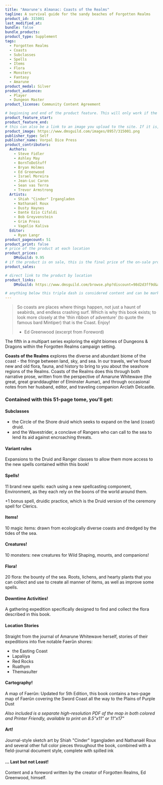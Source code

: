 ```yaml
---
title: "Amarune's Almanac: Coasts of the Realms"
tagline: A survival guide for the sandy beaches of Forgotten Realms
product_id: 315001
last_modified_at:
bundle: false
bundle_products:
product_type: Supplement
tags:
  - Forgotten Realms
  - Coasts
  - Subclasses
  - Spells
  - Items
  - Flora
  - Monsters
  - Fantasy
  - Amarune
product_medal: Silver
product_audience:
  - Player
  - Dungeon Master
product_license: Community Content Agreement

# beginning and end of the product feature. This will only work if the site is updated within several weeks of when the feature is supposed to happen. Making a new post counts as updating.
product_feature_start: 
product_feature_end: 
# this can also be a link to an image you upload to the site. If it is, it must start with a "/" or be a full link
product_image: https://www.dmsguild.com/images/8957/315001.png
publisher_type: Self
publisher_name: Vorpal Dice Press
product_contributors:
  Authors:
    - Steve Fidler
    - Ashley May
    - BornToDoStuff
    - Bryan Holmes
    - Ed Greenwood
    - Israel Moreira
    - Jean-Luc Caron
    - Sean vas Terra
    - Trevor Armstrong
  Artists:
    - Shiah "Cinder" Irgangladen
    - Nathanaël Roux
    - Dusty Haynes
    - Dante Ezio Cifaldi
    - Bob Greyvenstein
    - Grim Press
    - Vagelio Kaliva
  Editor:
    - Ryan Langr
product_pagecount: 51
product_print: false
# price of the product at each location
product_prices:
    DMsGuild: 9.95
# if the product is on sale, this is the final price of the on-sale product for each location that it is on sale. The sales % will be calculated and displayed based on the difference between product_prices and product_sales
product_sales:

# direct link to the product by location
product_links:
    DMsGuild: https://www.dmsguild.com/browse.php?discount=98d2d3ff9d&affiliate_id=1713687

# anything below this triple dash is considered content and can be markup or html. It should be fully HTML compatible as long as your tags are formatted correctly.
---
```

> So coasts are places where things happen, not just a haunt of seabirds, and endless crashing surf. Which is why this book exists; to look more closely at the 'thin ribbon of adventure' (to quote the famous bard Mintiper) that is the Coast. Enjoy!
> - Ed Greenwood (excerpt from Foreword)

The fifth in a multipart series exploring the eight biomes of Dungeons & Dragons within the Forgotten Realms campaign setting.

**Coasts of the Realms** explores the diverse and abundant biome of the coast - the fringe between land, sky, and sea. In our travels, we've found new and old flora, fauna, and history to bring to you about the seashore regions of the Realms. Coasts of the Realms does this through both narrative prose, written from the perspective of Amarune Whitewave (the great, great granddaughter of Elminster Aumar), and through occasional notes from her husband, editor, and traveling companion Arclath Delcastle.

### Contained with this 51-page tome, you'll get:

#### Subclasses
- the Circle of the Shore druid which seeks to expand on the land (coast) druid.
- and the Wavestrider, a conclave of Rangers who can call to the sea to lend its aid against encroaching threats.

#### Variant rules
Expansions to the Druid and Ranger classes to allow them more access to the new spells contained within this book!

#### Spells!
11 brand new spells: each using a new spellcasting component, Environment, as they each rely on the boons of the world around them.

+1 bonus spell, druidic practice, which is the Druid version of the ceremony spell for Clerics.

#### Items!
10 magic items: drawn from ecologically diverse coasts and dredged by the tides of the sea.

#### Creatures!
10 monsters: new creatures for Wild Shaping, mounts, and companions!

#### Flora!
20 flora: the bounty of the sea. Roots, lichens, and hearty plants that you can collect and use to create all manner of items, as well as improve some spells.

#### Downtime Activities!
A gathering expedition specifically designed to find and collect the flora described in this book.

#### Location Stories
Straight from the journal of Amarune Whitewave herself, stories of their expeditions into five notable Faerûn shores:
- the Easting Coast
- Lapaliiya
- Red Rocks
- Ruathym
- Themasulter

#### Cartography!
A map of Faerûn: Updated for 5th Edition, this book contains a two-page map of Faerûn covering the Sword Coast all the way to the Plains of Purple Dust

*Also included is a separate high-resolution PDF of the map in both colored and Printer Friendly, available to print on 8.5"x11" or 11"x17"*

#### Art!
Journal-style sketch art by Shiah "Cinder" Irgangladen and Nathanaël Roux and several other full color pieces throughout the book, combined with a field-journal document style, complete with spilled ink

#### ... Last but not Least!

Content and a foreword written by the creator of Forgotten Realms, Ed Greenwood, himself.